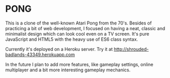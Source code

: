 # PONG

This is a clone of the well-known Atari Pong from the 70's.
Besides of practicing a bit of web development, I focused on having a neat, classic and minimalist design
which can look cool even on a TV screen. It's pure JavaScript and HTML5 
with the heavy use of ES6 class syntax.

Currently it's deployed on a Heroku server.
Try it at http://shrouded-badlands-43349.herokuapp.com

In the future I plan to add more features, like gameplay settings, online multiplayer
and a bit more interesting gameplay mechanics.

